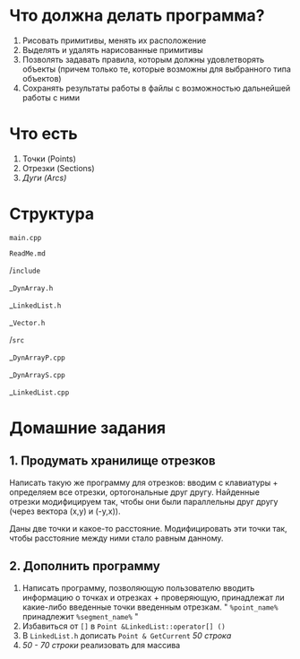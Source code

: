 # Что должна делать программа?
1. Рисовать примитивы, менять их расположение
2. Выделять и удалять нарисованные примитивы
3. Позволять задавать правила, которым должны удовлетворять объекты (причем только те, которые возможны для выбранного типа объектов)
4. Сохранять результаты работы в файлы с возможностью дальнейшей работы с ними


# Что есть

1. Точки   (Points)
2. Отрезки (Sections)
3. _Дуги    (Arcs)_

# Структура
  `main.cpp`
  
  `ReadMe.md`
  
  /`include`
  
  _`DynArray.h`
  
  _`LinkedList.h`
  
  _`Vector.h`
  
  /`src`
  
  _`DynArrayP.cpp`
  
  _`DynArrayS.cpp`
  
  _`LinkedList.cpp`
  
# Домашние задания

## 1. Продумать хранилище отрезков

   Написать такую же программу для отрезков:
   вводим с клавиатуры + определяем все отрезки, ортогональные друг другу.
   Найденные отрезки модифицируем так, чтобы они были параллельны друг другу (через вектора (х,у) и (-у,х)).
 
   Даны две точки и какое-то расстояние. Модифицировать эти точки так, чтобы расстояние между ними стало равным данному.

## 2. Дополнить программу
   1. Написать программу, позволяющую пользователю вводить информацию о точках и отрезках + проверяющую, принадлежат ли какие-либо введенные точки введенным отрезкам. " `%point_name%` принадлежит `%segment_name%` "
   2. Избавиться от `[]` в `Point &LinkedList::operator[] ()`
   3. В `LinkedList.h` дописать `Point & GetCurrent` *50 строка*
   4. *50 - 70 строки* реализовать для массива 
